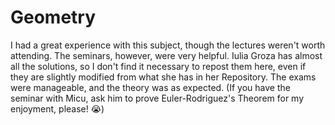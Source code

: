 # Geometry

I had a great experience with this subject, though the lectures weren't worth attending. The seminars, however, were very helpful. Iulia Groza has almost all the solutions, so I don't find it necessary to repost them here, even if they are slightly modified from what she has in her Repository. The exams were manageable, and the theory was as expected. (If you have the seminar with Micu, ask him to prove Euler-Rodriguez's Theorem for my enjoyment, please! 😭)
